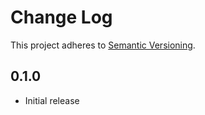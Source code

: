 # Change Log

This project adheres to [Semantic Versioning](http://semver.org/).

## 0.1.0
* Initial release